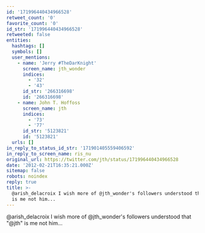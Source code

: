 ```yaml
---
id: '171996440434966528'
retweet_count: '0'
favorite_count: '0'
id_str: '171996440434966528'
retweeted: false
entities:
  hashtags: []
  symbols: []
  user_mentions:
    - name: 'Jerry #TheDarKnight'
      screen_name: jth_wonder
      indices:
        - '32'
        - '43'
      id_str: '266316698'
      id: '266316698'
    - name: John T. Hoffoss
      screen_name: jth
      indices:
        - '73'
        - '77'
      id_str: '5123821'
      id: '5123821'
  urls: []
in_reply_to_status_id_str: '171901405559406592'
in_reply_to_screen_name: ris_nu
original_url: https://twitter.com/jth/status/171996440434966528
date: '2012-02-21T16:35:21.000Z'
sitemap: false
robots: noindex
reply: true
title: >-
  @arish_delacroix I wish more of @jth_wonder's followers understood that "@jth"
  is me not him...
---
```


@arish_delacroix I wish more of @jth_wonder's followers understood that "@jth" is me not him...